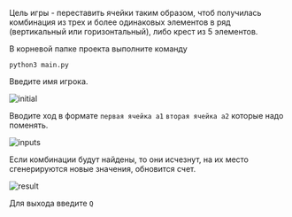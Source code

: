 Цель игры - переставить ячейки таким образом, чтоб получилась комбинация из трех и более одинаковых элементов в ряд (вертикальный или горизонтальный), либо крест из 5 элементов.

В корневой папке проекта выполните команду

```python3 main.py```

Введите имя игрока.

![initial](./images/initial_view.png)

Вводите ход в формате `первая ячейка a1` `вторая ячейка a2` которые надо поменять.

![inputs](./images/input_step.png)

Если комбинации будут найдены, то они исчезнут, на их место сгенерируются новые значения, обновится счет.

![result](images/result_step.png)

Для выхода введите `Q`